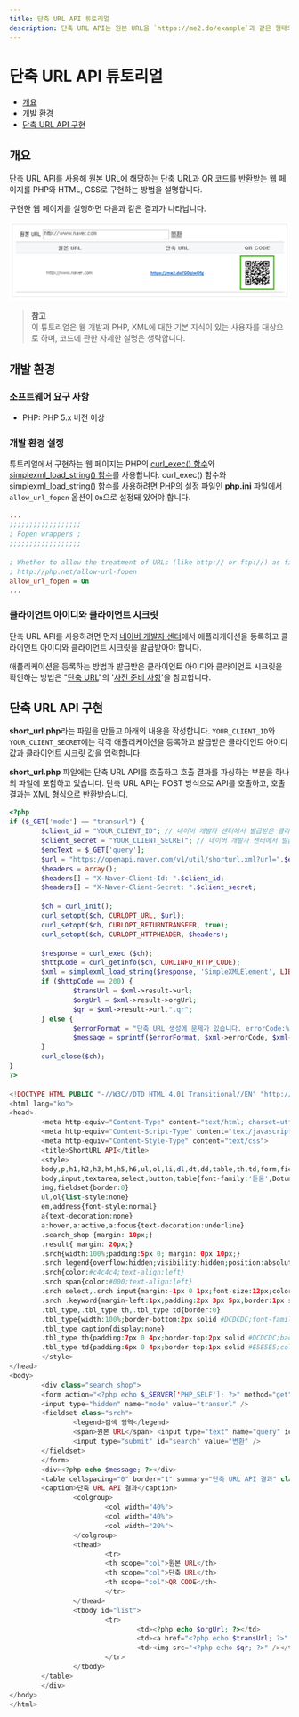 ```yaml
---
title: 단축 URL API 튜토리얼
description: 단축 URL API는 원본 URL을 `https://me2.do/example`과 같은 형태의 짧은 URL로 반환하는 RESTful API입니다.
---
```


단축 URL API 튜토리얼
====================

* [개요](#개요)
* [개발 환경](#개발-환경)
* [단축 URL API 구현](#단축-url-api-구현)

## 개요

단축 URL API를 사용해 원본 URL에 해당하는 단축 URL과 QR 코드를 반환받는 웹 페이지를 PHP와 HTML, CSS로 구현하는 방법을 설명합니다.

구현한 웹 페이지를 실행하면 다음과 같은 결과가 나타납니다.

![](images/shortenurl-tutorial-01.png)

> **참고**  
> 이 튜토리얼은 웹 개발과 PHP, XML에 대한 기본 지식이 있는 사용자를 대상으로 하며, 코드에 관한 자세한 설명은 생략합니다.  

## 개발 환경

### 소프트웨어 요구 사항

* PHP: PHP 5.x 버전 이상

### 개발 환경 설정

튜토리얼에서 구현하는 웹 페이지는 PHP의 [curl_exec() 함수](http://php.net/manual/en/function.curl-exec.php)와 [simplexml_load_string() 함수](http://php.net/manual/en/function.simplexml-load-string.php)를 사용합니다. curl_exec() 함수와 simplexml_load_string() 함수를 사용하려면 PHP의 설정 파일인 **php.ini** 파일에서 `allow_url_fopen` 옵션이 `On`으로 설정돼 있어야 합니다.

```ini
...
;;;;;;;;;;;;;;;;;;
; Fopen wrappers ;
;;;;;;;;;;;;;;;;;;

; Whether to allow the treatment of URLs (like http:// or ftp://) as files.
; http://php.net/allow-url-fopen
allow_url_fopen = On
...
```

### 클라이언트 아이디와 클라이언트 시크릿

단축 URL API를 사용하려면 먼저 [네이버 개발자 센터](https://developers.naver.com/)에서 애플리케이션을 등록하고 클라이언트 아이디와 클라이언트 시크릿을 발급받아야 합니다.

애플리케이션을 등록하는 방법과 발급받은 클라이언트 아이디와 클라이언트 시크릿을 확인하는 방법은 "[단축 URL](/docs/utils/shortenurl/)"의 '[사전 준비 사항](/docs/utils/shortenurl/#사전-준비-사항)'을 참고합니다.

## 단축 URL API 구현

**short_url.php**라는 파일을 만들고 아래의 내용을 작성합니다. `YOUR_CLIENT_ID`와 `YOUR_CLIENT_SECRET`에는 각각 애플리케이션을 등록하고 발급받은 클라이언트 아이디 값과 클라이언트 시크릿 값을 입력합니다.

**short_url.php** 파일에는 단축 URL API를 호출하고 호출 결과를 파싱하는 부분을 하나의 파일에 포함하고 있습니다. 단축 URL API는 POST 방식으로 API를 호출하고, 호출 결과는 XML 형식으로 반환받습니다.

```php
<?php
if ($_GET['mode'] == "transurl") {
        $client_id = "YOUR_CLIENT_ID"; // 네이버 개발자 센터에서 발급받은 클라이언트 아이디
        $client_secret = "YOUR_CLIENT_SECRET"; // 네이버 개발자 센터에서 발급받은 클라이언트 시크릿
        $encText = $_GET['query'];
        $url = "https://openapi.naver.com/v1/util/shorturl.xml?url=".$encText ;
        $headers = array();
        $headers[] = "X-Naver-Client-Id: ".$client_id;
        $headers[] = "X-Naver-Client-Secret: ".$client_secret;

        $ch = curl_init();
        curl_setopt($ch, CURLOPT_URL, $url);
        curl_setopt($ch, CURLOPT_RETURNTRANSFER, true);        
        curl_setopt($ch, CURLOPT_HTTPHEADER, $headers);

        $response = curl_exec ($ch);
        $httpCode = curl_getinfo($ch, CURLINFO_HTTP_CODE);
        $xml = simplexml_load_string($response, 'SimpleXMLElement', LIBXML_NOCDATA);
        if ($httpCode == 200) {
                $transUrl = $xml->result->url;
                $orgUrl = $xml->result->orgUrl;
                $qr = $xml->result->url.".qr";
        } else {
                $errorFormat = "단축 URL 생성에 문제가 있습니다. errorCode:%d, errorMessage:%s";
                $message = sprintf($errorFormat, $xml->errorCode, $xml->errorMessage);
        }
        curl_close($ch);
}
?>

<!DOCTYPE HTML PUBLIC "-//W3C//DTD HTML 4.01 Transitional//EN" "http://www.w3.org/TR/html4/loose.dtd">
<html lang="ko">
<head>
        <meta http-equiv="Content-Type" content="text/html; charset=utf-8">
        <meta http-equiv="Content-Script-Type" content="text/javascript">
        <meta http-equiv="Content-Style-Type" content="text/css">
        <title>ShortURL API</title>
        <style>
        body,p,h1,h2,h3,h4,h5,h6,ul,ol,li,dl,dt,dd,table,th,td,form,fieldset,legend,input,textarea,button,select{margin:0;padding:0}
        body,input,textarea,select,button,table{font-family:'돋움',Dotum,AppleGothic,sans-serif;font-size:12px}
        img,fieldset{border:0}
        ul,ol{list-style:none}
        em,address{font-style:normal}
        a{text-decoration:none}
        a:hover,a:active,a:focus{text-decoration:underline}
        .search_shop {margin: 10px;}
        .result{ margin: 20px;}
        .srch{width:100%;padding:5px 0; margin: 0px 10px;}
        .srch legend{overflow:hidden;visibility:hidden;position:absolute;top:0;left:0;width:1px;height:1px;font-size:0;line-height:0}
        .srch{color:#c4c4c4;text-align:left}
        .srch span{color:#000;text-align:left}
        .srch select,.srch input{margin:-1px 0 1px;font-size:12px;color:#373737;vertical-align:middle}
        .srch .keyword{margin-left:1px;padding:2px 3px 5px;border:1px solid #B5B5B5;font-size:12px;line-height:15px; width: 300px;}
        .tbl_type,.tbl_type th,.tbl_type td{border:0}
        .tbl_type{width:100%;border-bottom:2px solid #DCDCDC;font-family:Tahoma;font-size:11px;text-align:center}
        .tbl_type caption{display:none}
        .tbl_type th{padding:7px 0 4px;border-top:2px solid #DCDCDC;background-color:#f5f7f9;color:#666;font-family:'돋움',dotum;font-size:12px;font-weight:bold}
        .tbl_type td{padding:6px 0 4px;border-top:1px solid #E5E5E5;color:#4c4c4c}
        </style>
</head>
<body>
        <div class="search_shop">
        <form action="<?php echo $_SERVER['PHP_SELF']; ?>" method="get">
        <input type="hidden" name="mode" value="transurl" />
        <fieldset class="srch">
                <legend>검색 영역</legend>
                <span>원본 URL</span> <input type="text" name="query" id="query" accesskey="s" title="URL" class="keyword" value="http://www.naver.com">
                <input type="submit" id="search" value="변환" />
        </fieldset>
        </form>
        <div><?php echo $message; ?></div>
        <table cellspacing="0" border="1" summary="단축 URL API 결과" class="tbl_type">
        <caption>단축 URL API 결과</caption>
                <colgroup>
                        <col width="40%">
                        <col width="40%">
                        <col width="20%">
                </colgroup>
                <thead>
                        <tr>
                        <th scope="col">원본 URL</th>
                        <th scope="col">단축 URL</th>
                        <th scope="col">QR CODE</th>
                        </tr>
                </thead>
                <tbody id="list">
                        <tr>
                                <td><?php echo $orgUrl; ?></td>
                                <td><a href="<?php echo $transUrl; ?>" width="84px" height="84px" target="_blank"><?php echo $transUrl; ?></a></td>
                                <td><img src="<?php echo $qr; ?>" /></td>
                        </tr>
                </tbody>
        </table>
        </div>
</body>
</html>
```
